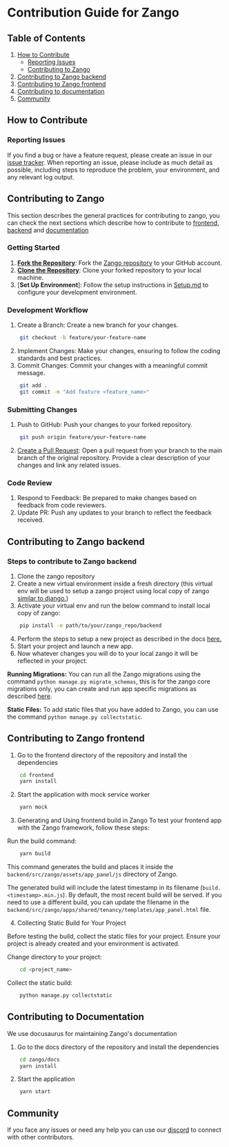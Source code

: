 # Contribution Guide for Zango

## Table of Contents

1. [How to Contribute](#how-to-contribute)
   - [Reporting Issues](#reporting-issues)
   - [Contributing to Zango](#contributing-to-zango)
2. [Contributing to Zango backend](#contributing-to-zango-backend)
3. [Contributing to Zango frontend](#contributing-to-zango-frontend)
4. [Contributing to documentation](#contributing-to-documentation)
5. [Community](#community)

## How to Contribute

### Reporting Issues

If you find a bug or have a feature request, please create an issue in our [issue tracker](https://github.com/Healthlane-Technologies/Zango/issues). When reporting an issue, please include as much detail as possible, including steps to reproduce the problem, your environment, and any relevant log output.

## Contributing to Zango

This section describes the general practices for contributing to zango, you can check the next sections which describe how to contribute to [frontend](#contributing-to-zango-frontend), [backend](#contributing-to-zango-backend) and [documentation](#contributing-to-documentation)

### Getting Started

1. [**Fork the Repository**]((https://help.github.com/en/github/getting-started-with-github/fork-a-repo)): Fork the [Zango repository](https://github.com/Healthlane-Technologies/Zango) to your GitHub account.
2. [**Clone the Repository**](https://help.github.com/en/desktop/contributing-to-projects/creating-a-pull-request): Clone your forked repository to your local machine.
3. [**Set Up Environment**]: Follow the setup instructions in [Setup.md](https://github.com/Healthlane-Technologies/Zango/blob/main/Setup.md) to configure your development environment.

### Development Workflow

1. Create a Branch: Create a new branch for your changes.

```bash
    git checkout -b feature/your-feature-name
```

2. Implement Changes: Make your changes, ensuring to follow the coding standards and best practices.
3. Commit Changes: Commit your changes with a meaningful commit message.

```bash
    git add .
    git commit -m "Add feature <feature_name>"
```

### Submitting Changes

1. Push to GitHub: Push your changes to your forked repository.

```bash
    git push origin feature/your-feature-name
```

2. [Create a Pull Request](https://opensource.com/article/19/7/create-pull-request-github): Open a pull request from your branch to the main branch of the original repository. Provide a clear description of your changes and link any related issues.

### Code Review

1. Respond to Feedback: Be prepared to make changes based on feedback from code reviewers.
2. Update PR: Push any updates to your branch to reflect the feedback received.

## Contributing to Zango backend

### Steps to contribute to Zango backend

1. Clone the zango repository
2. Create a new virtual environment inside a fresh directory (this virtual env will be used to setup a zango project using local copy of zango [similar to django.](https://docs.djangoproject.com/en/dev/intro/contributing/#getting-a-copy-of-django-s-development-version))
3. Activate your virtual env and run the below command to install local copy of zango:

```bash
    pip install -e path/to/your/zango_repo/backend
```

4. Perform the steps to setup a new project as described in the docs [here.](https://www.zango.dev/docs/core/getting-started/installing-zelthy/manual#zango-the-zango-cli)
5. Start your project and launch a new app.
6. Now whatever changes you will do to your local zango it will be reflected in your project.

**Running Migrations:** You can run all the Zango migrations using the command `python manage.py migrate_schemas`, this is for the zango
core migrations only, you can create and run app specific migrations as described [here](https://www.zango.dev/docs/core/ddms/migrating-ddms).

**Static Files:** To add static files that you have added to Zango, you can use the command `python manage.py collectstatic`.

## Contributing to Zango frontend

1. Go to the frontend directory of the repository and install the dependencies

```bash
    cd frontend
    yarn install
```

2. Start the application with mock service worker

```bash
    yarn mock
```

3. Generating and Using frontend build in Zango
   To test your frontend app with the Zango framework, follow these steps:

Run the build command:

```bash
    yarn build
```

This command generates the build and places it inside the `backend/src/zango/assets/app_panel/js` directory of Zango.

The generated build will include the latest timestamp in its filename (`build.<timestamp>.min.js`). By default, the most recent build will be served. If you need to use a different build, you can update the filename in the ``backend/src/zango/apps/shared/tenancy/templates/app_panel.html`` file.


4. Collecting Static Build for Your Project

Before testing the build, collect the static files for your project. Ensure your project is already created and your environment is activated.

Change directory to your project:

```bash
    cd <project_name>
```

Collect the static build:

```bash
    python manage.py collectstatic
```

## Contributing to Documentation

We use docusaurus for maintaining Zango's documentation

1. Go to the docs directory of the repository and install the dependencies

```bash
    cd zango/docs
    yarn install
```

2. Start the application

```bash
    yarn start
```

## Community

If you face any issues or need any help you can use our [discord](https://discord.com/invite/WHvVjU23e7) to connect with other contributors.
